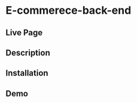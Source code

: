 # E-commerece-back-end

## Live Page

<!-- live url goes here -->

## Description

<!-- description of application here  -->

## Installation
<!-- list the technologies that were usesd in the process of creatign the application. -->

<!-- use a list to keep each one organized -->

## Demo 
<!-- demo will contain multiple gifs that will meet the criteria of the hw -->

<!-- 
    1. Demonstrate how to seed the database from the command line.
    2. Demonstrate GET routes for all categories, all products, and all tags being tested in Insomnia
    3. Demonstrate GET routes for a single category, a single product, and a single tag being tested in Insomnia
    4. Demonstrate POST, PUT, and DELETE routes for categories, products, and tags being tested in Insomnia.

 -->